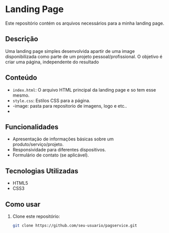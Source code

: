 # Landing Page

Este repositório contém os arquivos necessários para a minha landing page.

## Descrição

Uma landing page simples desenvolvida apartir de uma image disponibilizada como parte de um projeto pessoal/profissional. O objetivo é criar uma página, independente do resultado
## Conteúdo

- `index.html`: O arquivo HTML principal da landing page e so tem esse mesmo.
- `style.css`: Estilos CSS para a página.
- -image: pasta para repositorio de imagens, logo e etc..
-
## Funcionalidades

- Apresentação de informações básicas sobre um produto/serviço/projeto.
- Responsividade para diferentes dispositivos.
- Formulário de contato (se aplicável).

## Tecnologias Utilizadas

- HTML5
- CSS3


## Como usar

1. Clone este repositório:
   ```bash
   git clone https://github.com/seu-usuario/pagservice.git
